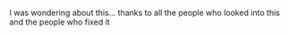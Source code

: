 I was wondering about this... thanks to all the people who looked into this and the people who fixed it
